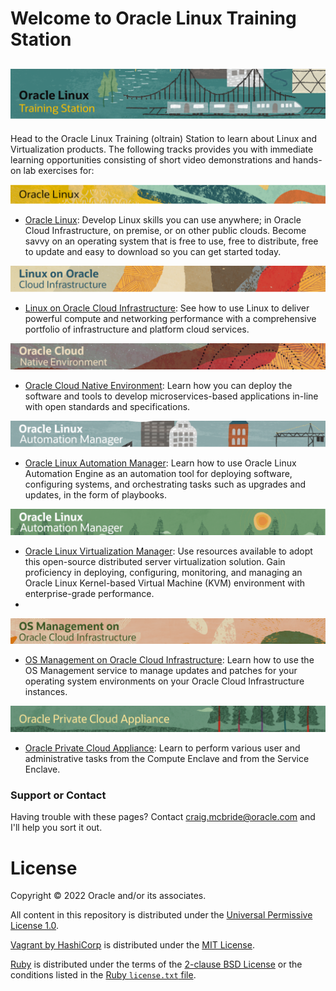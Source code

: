
# Welcome to Oracle Linux Training Station <a name="top"></a>
![](common/images/ol-train4.png)
---
Head to the Oracle Linux Training (oltrain) Station to learn about Linux and Virtualization products. The following tracks provides you with immediate learning opportunities consisting of short video demonstrations and hands-on lab exercises for:  



![](common/images/OL-1200x200-banner-v2a.png)
- [Oracle Linux](./OL/ol.md): Develop Linux skills you can use anywhere; in Oracle Cloud Infrastructure, on premise, or on other public clouds. Become savvy on an operating system that is free to use, free to distribute, free to update and easy to download so you can get started today.  

![](common/images/OLCI-1200x200-banner-v2.png)
- [Linux on Oracle Cloud Infrastructure](./OLOCI/oloci.md): See how to use Linux to deliver powerful compute and networking performance with a comprehensive portfolio of infrastructure and platform cloud services.  

![](common/images/OCNE-1200x200-banner-v2.png)
- [Oracle Cloud Native Environment](./OCNE/ocne.md): Learn how you can deploy the software and tools to develop microservices-based applications in-line with open standards and specifications.  

![](common/images/OLAM-1200x200-banner-v2.png)
- [Oracle Linux Automation Manager](./OLAM/olam.md): Learn how to use Oracle Linux Automation Engine as an automation tool for deploying software, configuring systems, and orchestrating tasks such as upgrades and updates, in the form of playbooks.  

![](common/images/OLVM-1200x200-banner-v2.png)
- [Oracle Linux Virtualization Manager](./OLVM/olvm.md): Use resources available to adopt this open-source distributed server virtualization solution. Gain proficiency in deploying, configuring, monitoring, and managing an Oracle Linux Kernel-based Virtual Machine (KVM) environment with enterprise-grade performance.  
- 
![](common/images/OSM-OCI-1200x200-banner-v2.png)
- [OS Management on Oracle Cloud Infrastructure](./OSMG/osmg.md): Learn how to use the OS Management service to manage updates and patches for your operating system environments on your Oracle Cloud Infrastructure instances.  

![](common/images/PCA-1200x200-banner-v2.png)
- [Oracle Private Cloud Appliance](./OPCA/opca.md): Learn to perform various user and administrative tasks from the Compute Enclave and from the Service Enclave.


### Support or Contact

Having trouble with these pages? Contact [craig.mcbride@oracle.com](mailto:craig.mcbride@oracle.com) and I'll help you sort it out.

# License

Copyright &copy; 2022 Oracle and/or its associates.

All content in this repository is distributed under the [Universal Permissive
License 1.0](https://oss.oracle.com/licenses/upl/).

[Vagrant by HashiCorp](https://www.vagrantup.com/) is distributed under the
[MIT License](https://github.com/hashicorp/vagrant/blob/master/LICENSE).

[Ruby](https://www.ruby-lang.org/en/) is distributed under the terms of the
[2-clause BSD License](https://opensource.org/licenses/BSD-2-Clause) or the
conditions listed in the [Ruby `license.txt` file](https://www.ruby-lang.org/en/about/license.txt).
